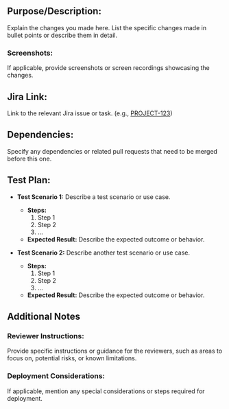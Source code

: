 ## Purpose/Description:
Explain the changes you made here. 
List the specific changes made in bullet points or describe them in detail.

### Screenshots:
If applicable, provide screenshots or screen recordings showcasing the changes.

## Jira Link:
Link to the relevant Jira issue or task. (e.g., [PROJECT-123](https://your-jira-instance.com/browse/PROJECT-123))

## Dependencies:
Specify any dependencies or related pull requests that need to be merged before this one.

## Test Plan:
- **Test Scenario 1:** Describe a test scenario or use case.
  - **Steps:**
    1. Step 1
    2. Step 2
    3. ...
  - **Expected Result:** Describe the expected outcome or behavior.

- **Test Scenario 2:** Describe another test scenario or use case.
  - **Steps:**
    1. Step 1
    2. Step 2
    3. ...
  - **Expected Result:** Describe the expected outcome or behavior.
## Additional Notes

### Reviewer Instructions:
Provide specific instructions or guidance for the reviewers, such as areas to focus on, potential risks, or known limitations.

### Deployment Considerations:
If applicable, mention any special considerations or steps required for deployment.

